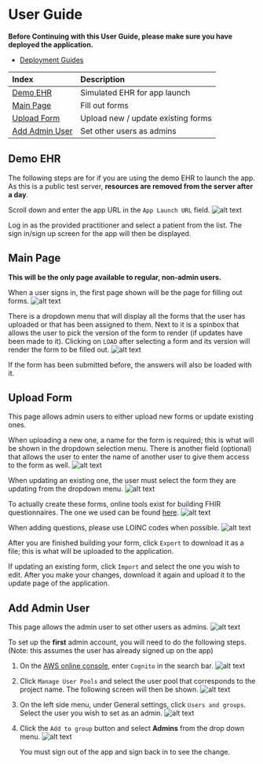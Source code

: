 # User Guide

**Before Continuing with this User Guide, please make sure you have deployed the application.**

- [Deployment Guides](./DeploymentGuide.md)

| Index                              | Description                            |
| :--------------------------------- | :------------------------------------- |
| [Demo EHR](#demo-ehr)              | Simulated EHR for app launch           |
| [Main Page](#main-page)            | Fill out forms                         |
| [Upload Form](#upload-form)        | Upload new / update existing forms     |
| [Add Admin User](#add-admin-user)  | Set other users as admins              |

## Demo EHR

The following steps are for if you are using the demo EHR to launch the app. As this is a public test server, **resources are removed from the server after a day**.

Scroll down and enter the app URL in the `App Launch URL` field.
    ![alt text](images/userGuide/user-guide2.PNG)

Log in as the provided practitioner and select a patient from the list. The sign in/sign up screen for the app will then be displayed.

## Main Page

**This will be the only page available to regular, non-admin users.**

When a user signs in, the first page shown will be the page for filling out forms.
    ![alt text](images/userGuide/user-guide3.PNG)

There is a dropdown menu that will display all the forms that the user has uploaded or that has been assigned to them. Next to it is a spinbox that allows the user to pick the version of the form to render (if updates have been made to it). Clicking on `LOAD` after selecting a form and its version will render the form to be filled out.
    ![alt text](images/userGuide/user-guide4.PNG)

If the form has been submitted before, the answers will also be loaded with it.

## Upload Form

This page allows admin users to either upload new forms or update existing ones.

When uploading a new one, a name for the form is required; this is what will be shown in the dropdown selection menu. There is another field (optional) that allows the user to enter the name of another user to give them access to the form as well.
    ![alt text](images/userGuide/user-guide5.PNG)

When updating an existing one, the user must select the form they are updating from the dropdown menu.
    ![alt text](images/userGuide/user-guide6.PNG)

To actually create these forms, online tools exist for building FHIR questionnaires. The one we used can be found [here](https://lhcformbuilder.nlm.nih.gov/previous/).
    ![alt text](images/userGuide/user-guide7.PNG)

When adding questions, please use LOINC codes when possible.
    ![alt text](images/userGuide/user-guide8.PNG)

After you are finished building your form, click `Export` to download it as a file; this is what will be uploaded to the application.

If updating an existing form, click `Import` and select the one you wish to edit. After you make your changes, download it again and upload it to the update page of the application.

## Add Admin User

This page allows the admin user to set other users as admins.
    ![alt text](images/userGuide/user-guide9.PNG)

To set up the **first** admin account, you will need to do the following steps. (Note: this assumes the user has already signed up on the app)

1. On the [AWS online console](https://console.aws.amazon.com/console/home), enter `Cognito` in the search bar.
   ![alt text](images/adminSetup/admin-setup.PNG)
2. Click `Manage User Pools` and select the user pool that corresponds to the project name. The following screen will then be shown.
   ![alt text](images/adminSetup/admin-setup2.PNG)
3. On the left side menu, under General settings, click `Users and groups`. Select the user you wish to set as an admin.
   ![alt text](images/adminSetup/admin-setup3.PNG)
4. Click the `Add to group` button and select **Admins** from the drop down menu.
   ![alt text](images/adminSetup/admin-setup4.PNG)

    You must sign out of the app and sign back in to see the change.
